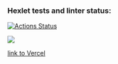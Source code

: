 ### Hexlet tests and linter status:
[![Actions Status](https://github.com/durgedancing/frontend-project-11/workflows/hexlet-check/badge.svg)](https://github.com/durgedancing/frontend-project-11/actions)

<a href="https://codeclimate.com/github/durgedancing/frontend-project-11/maintainability"><img src="https://api.codeclimate.com/v1/badges/13bc0acf401bfd165cd0/maintainability" /></a>
 
<a href ="https://frontend-project-11-oq5va6c9c-durgedancing.vercel.app/">link to Vercel</a>

